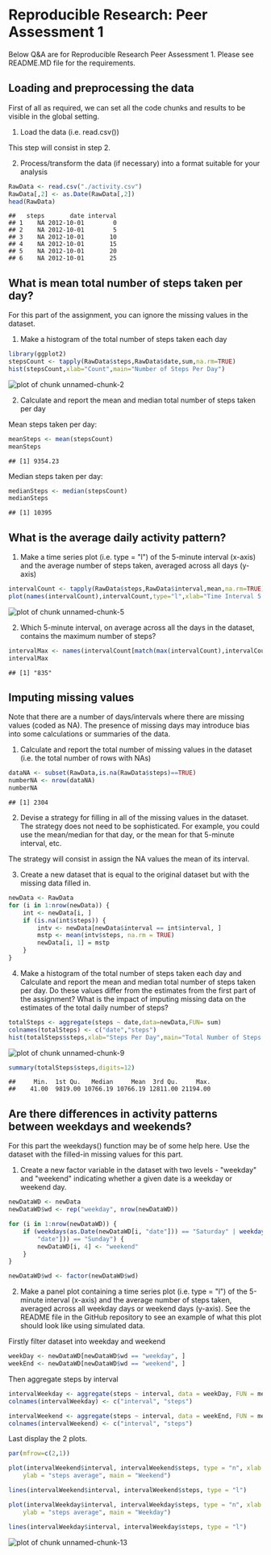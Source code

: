 
Reproducible Research: Peer Assessment 1
==========================================

Below Q&A are for Reproducible Research Peer Assessment 1. Please see README.MD file for the requirements.

## Loading and preprocessing the data

First of all as required, we can set all the code chunks and results to be visible in the global setting.



1. Load the data (i.e. read.csv())

This step will consist in step 2.

2. Process/transform the data (if necessary) into a format suitable for your analysis


```r
RawData <- read.csv("./activity.csv")
RawData[,2] <- as.Date(RawData[,2])
head(RawData)
```

```
##   steps       date interval
## 1    NA 2012-10-01        0
## 2    NA 2012-10-01        5
## 3    NA 2012-10-01       10
## 4    NA 2012-10-01       15
## 5    NA 2012-10-01       20
## 6    NA 2012-10-01       25
```



## What is mean total number of steps taken per day?

For this part of the assignment, you can ignore the missing values in the dataset.

1. Make a histogram of the total number of steps taken each day



```r
library(ggplot2)
stepsCount <- tapply(RawData$steps,RawData$date,sum,na.rm=TRUE)
hist(stepsCount,xlab="Count",main="Number of Steps Per Day")
```

![plot of chunk unnamed-chunk-2](figure/unnamed-chunk-2-1.png) 


2. Calculate and report the mean and median total number of steps taken per day

Mean steps taken per day:

```r
meanSteps <- mean(stepsCount)
meanSteps
```

```
## [1] 9354.23
```

Median steps taken per day:

```r
medianSteps <- median(stepsCount)
medianSteps
```

```
## [1] 10395
```


## What is the average daily activity pattern?

1. Make a time series plot (i.e. type = "l") of the 5-minute interval (x-axis) and the average number of steps taken, averaged across all days (y-axis)


```r
intervalCount <- tapply(RawData$steps,RawData$interval,mean,na.rm=TRUE)
plot(names(intervalCount),intervalCount,type="l",xlab="Time Interval 5 mins",ylab="Mean Steps Count")
```

![plot of chunk unnamed-chunk-5](figure/unnamed-chunk-5-1.png) 

2. Which 5-minute interval, on average across all the days in the dataset, contains the maximum number of steps?


```r
intervalMax <- names(intervalCount[match(max(intervalCount),intervalCount)])
intervalMax
```

```
## [1] "835"
```
## Imputing missing values

Note that there are a number of days/intervals where there are missing values (coded as NA). The presence of missing days may introduce bias into some calculations or summaries of the data.

1. Calculate and report the total number of missing values in the dataset (i.e. the total number of rows with NAs)


```r
dataNA <- subset(RawData,is.na(RawData$steps)==TRUE)
numberNA <- nrow(dataNA)
numberNA
```

```
## [1] 2304
```

2. Devise a strategy for filling in all of the missing values in the dataset. The strategy does not need to be sophisticated. For example, you could use the mean/median for that day, or the mean for that 5-minute interval, etc.

The strategy will consist in assign the NA values the mean of its interval.

3. Create a new dataset that is equal to the original dataset but with the missing data filled in.


```r
newData <- RawData
for (i in 1:nrow(newData)) {
    int <- newData[i, ]
    if (is.na(int$steps)) {
        intv <- newData[newData$interval == int$interval, ]
        mstp <- mean(intv$steps, na.rm = TRUE)
        newData[i, 1] = mstp
    }
}
```

4. Make a histogram of the total number of steps taken each day and Calculate and report the mean and median total number of steps taken per day. Do these values differ from the estimates from the first part of the assignment? What is the impact of imputing missing data on the estimates of the total daily number of steps?


```r
totalSteps <- aggregate(steps ~ date,data=newData,FUN= sum)
colnames(totalSteps) <- c("date","steps")
hist(totalSteps$steps,xlab="Steps Per Day",main="Total Number of Steps Each Day")
```

![plot of chunk unnamed-chunk-9](figure/unnamed-chunk-9-1.png) 

```r
summary(totalSteps$steps,digits=12)
```

```
##     Min.  1st Qu.   Median     Mean  3rd Qu.     Max. 
##    41.00  9819.00 10766.19 10766.19 12811.00 21194.00
```

## Are there differences in activity patterns between weekdays and weekends?


For this part the weekdays() function may be of some help here. Use the dataset with the filled-in missing values for this part.

1. Create a new factor variable in the dataset with two levels - "weekday" and "weekend" indicating whether a given date is a weekday or weekend day.


```r
newDataWD <- newData
newDataWD$wd <- rep("weekday", nrow(newDataWD))

for (i in 1:nrow(newDataWD)) {
    if (weekdays(as.Date(newDataWD[i, "date"])) == "Saturday" | weekdays(as.Date(newDataWD[i, 
        "date"])) == "Sunday") {
        newDataWD[i, 4] <- "weekend"
    }
}

newDataWD$wd <- factor(newDataWD$wd)
```
2. Make a panel plot containing a time series plot (i.e. type = "l") of the 5-minute interval (x-axis) and the average number of steps taken, averaged across all weekday days or weekend days (y-axis). See the README file in the GitHub repository to see an example of what this plot should look like using simulated data.

Firstly filter dataset into weekday and weekend

```r
weekDay <- newDataWD[newDataWD$wd == "weekday", ]
weekEnd <- newDataWD[newDataWD$wd == "weekend", ]
```

Then aggregate steps by interval

```r
intervalWeekday <- aggregate(steps ~ interval, data = weekDay, FUN = mean)
colnames(intervalWeekday) <- c("interval", "steps")

intervalWeekend <- aggregate(steps ~ interval, data = weekEnd, FUN = mean)
colnames(intervalWeekend) <- c("interval", "steps")
```

Last display the 2 plots.

```r
par(mfrow=c(2,1))

plot(intervalWeekend$interval, intervalWeekend$steps, type = "n", xlab = "interval", 
    ylab = "steps average", main = "Weekend")

lines(intervalWeekend$interval, intervalWeekend$steps, type = "l")

plot(intervalWeekday$interval, intervalWeekday$steps, type = "n", xlab = "interval", 
    ylab = "steps average", main = "Weekday")

lines(intervalWeekday$interval, intervalWeekday$steps, type = "l")
```

![plot of chunk unnamed-chunk-13](figure/unnamed-chunk-13-1.png) 
